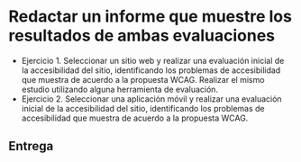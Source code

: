 # Redactar un informe que muestre los resultados de ambas evaluaciones
<ul>
<li>Ejercicio 1. Seleccionar un sitio web y realizar una
evaluación inicial de la accesibilidad del sitio, identificando
los problemas de accesibilidad que muestra de acuerdo a la
propuesta WCAG. Realizar el mismo estudio utilizando
alguna herramienta de evaluación.</li>

<li>Ejercicio 2. Seleccionar una aplicación móvil y realizar una
evaluación inicial de la accesibilidad del sitio, identificando
los problemas de accesibilidad que muestra de acuerdo a la
propuesta WCAG.</li>
</ul>

## Entrega
